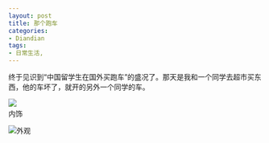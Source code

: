```yaml
---
layout: post
title: 那个跑车
categories:
- Diandian
tags:
- 日常生活, 
---
```

<p>终于见识到“中国留学生在国外买跑车”的盛况了。那天是我和一个同学去超市买东西，他的车坏了，就开的另外一个同学的车。</p>
<p><img src="http://m1.img.srcdd.com/farm5/d/2012/0627/10/8FB85BE9A8B37B87373E70C5BD6DB204_B500_900_500_375.JPEG" />‍<br />内饰</p>
<p><img src="http://m1.img.srcdd.com/farm5/d/2012/0627/10/13DEEE1D1CD8108B951F1F2DCDF14F22_B500_900_500_375.JPEG" />外观<br /></p>
<p></p>